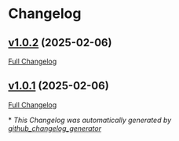 # Changelog

## [v1.0.2](https://github.com/somaz94/go-docs-generator-action/tree/v1.0.2) (2025-02-06)

[Full Changelog](https://github.com/somaz94/go-docs-generator-action/compare/v1.0.1...v1.0.2)

## [v1.0.1](https://github.com/somaz94/go-docs-generator-action/tree/v1.0.1) (2025-02-06)

[Full Changelog](https://github.com/somaz94/go-docs-generator-action/compare/v1.0.0...v1.0.1)



\* *This Changelog was automatically generated by [github_changelog_generator](https://github.com/github-changelog-generator/github-changelog-generator)*
